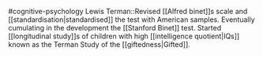 #cognitive-psychology 
Lewis Terman::Revised [[Alfred binet]]s scale and [[standardisation|standardised]] the test with American samples. Eventually cumulating in the development the [[Stanford Binet]] test. Started [[longitudinal study]]s of children with high [[intelligence quotient|IQs]] known as the Terman Study of the [[giftedness|Gifted]].
<!--SR:!2024-04-12,2,190-->